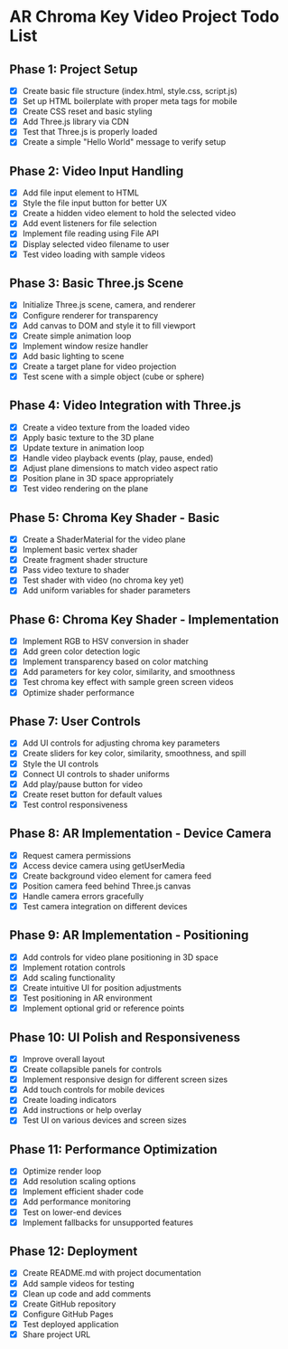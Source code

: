 # AR Chroma Key Video Project Todo List

## Phase 1: Project Setup
- [x] Create basic file structure (index.html, style.css, script.js)
- [x] Set up HTML boilerplate with proper meta tags for mobile
- [x] Create CSS reset and basic styling
- [x] Add Three.js library via CDN
- [x] Test that Three.js is properly loaded
- [x] Create a simple "Hello World" message to verify setup

## Phase 2: Video Input Handling
- [x] Add file input element to HTML
- [x] Style the file input button for better UX
- [x] Create a hidden video element to hold the selected video
- [x] Add event listeners for file selection
- [x] Implement file reading using File API
- [x] Display selected video filename to user
- [x] Test video loading with sample videos

## Phase 3: Basic Three.js Scene
- [x] Initialize Three.js scene, camera, and renderer
- [x] Configure renderer for transparency
- [x] Add canvas to DOM and style it to fill viewport
- [x] Create simple animation loop
- [x] Implement window resize handler
- [x] Add basic lighting to scene
- [x] Create a target plane for video projection
- [x] Test scene with a simple object (cube or sphere)

## Phase 4: Video Integration with Three.js
- [x] Create a video texture from the loaded video
- [x] Apply basic texture to the 3D plane
- [x] Update texture in animation loop
- [x] Handle video playback events (play, pause, ended)
- [x] Adjust plane dimensions to match video aspect ratio
- [x] Position plane in 3D space appropriately
- [x] Test video rendering on the plane

## Phase 5: Chroma Key Shader - Basic
- [x] Create a ShaderMaterial for the video plane
- [x] Implement basic vertex shader
- [x] Create fragment shader structure
- [x] Pass video texture to shader
- [x] Test shader with video (no chroma key yet)
- [x] Add uniform variables for shader parameters

## Phase 6: Chroma Key Shader - Implementation
- [x] Implement RGB to HSV conversion in shader
- [x] Add green color detection logic
- [x] Implement transparency based on color matching
- [x] Add parameters for key color, similarity, and smoothness
- [x] Test chroma key effect with sample green screen videos
- [x] Optimize shader performance

## Phase 7: User Controls
- [x] Add UI controls for adjusting chroma key parameters
- [x] Create sliders for key color, similarity, smoothness, and spill
- [x] Style the UI controls
- [x] Connect UI controls to shader uniforms
- [x] Add play/pause button for video
- [x] Create reset button for default values
- [x] Test control responsiveness

## Phase 8: AR Implementation - Device Camera
- [x] Request camera permissions
- [x] Access device camera using getUserMedia
- [x] Create background video element for camera feed
- [x] Position camera feed behind Three.js canvas
- [x] Handle camera errors gracefully
- [x] Test camera integration on different devices

## Phase 9: AR Implementation - Positioning
- [x] Add controls for video plane positioning in 3D space
- [x] Implement rotation controls
- [x] Add scaling functionality
- [x] Create intuitive UI for position adjustments
- [x] Test positioning in AR environment
- [x] Implement optional grid or reference points

## Phase 10: UI Polish and Responsiveness
- [x] Improve overall layout
- [x] Create collapsible panels for controls
- [x] Implement responsive design for different screen sizes
- [x] Add touch controls for mobile devices
- [x] Create loading indicators
- [x] Add instructions or help overlay
- [x] Test UI on various devices and screen sizes

## Phase 11: Performance Optimization
- [x] Optimize render loop
- [x] Add resolution scaling options
- [x] Implement efficient shader code
- [x] Add performance monitoring
- [x] Test on lower-end devices
- [x] Implement fallbacks for unsupported features

## Phase 12: Deployment
- [x] Create README.md with project documentation
- [x] Add sample videos for testing
- [x] Clean up code and add comments
- [x] Create GitHub repository
- [x] Configure GitHub Pages
- [x] Test deployed application
- [x] Share project URL